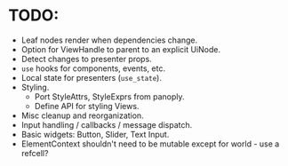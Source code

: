 # TODO:

* Leaf nodes render when dependencies change.
* Option for ViewHandle to parent to an explicit UiNode.
* Detect changes to presenter props.
* `use` hooks for components, events, etc.
* Local state for presenters (`use_state`).
* Styling.
  * Port StyleAttrs, StyleExprs from panoply.
  * Define API for styling Views.
* Misc cleanup and reorganization.
* Input handling / callbacks / message dispatch.
* Basic widgets: Button, Slider, Text Input.
* ElementContext shouldn't need to be mutable except for world - use a refcell?
